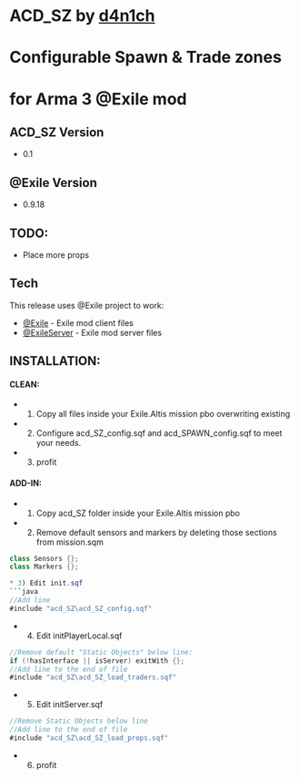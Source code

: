 ACD_SZ by [d4n1ch](mailto:d.e@acd.su)
=====================================
Configurable Spawn & Trade zones
================================
for Arma 3 @Exile mod
=====================

ACD_SZ Version
--------------
* 0.1

@Exile Version
---------------
* 0.9.18

TODO:
-----
  - Place more props

Tech
----

This release uses @Exile project to work:

* [@Exile](http://www.exilemod.com/) - Exile mod client files
* [@ExileServer](http://www.exilemod.com/) - Exile mod server files

INSTALLATION:
----
#### CLEAN:
* 1) Copy all files inside your Exile.Altis mission pbo overwriting existing
* 2) Configure acd_SZ_config.sqf and acd_SPAWN_config.sqf to meet your needs.
* 3) profit
#### ADD-IN:
* 1) Copy acd_SZ folder inside your Exile.Altis mission pbo
* 2) Remove default sensors and markers by deleting those sections from mission.sqm
```java
class Sensors {};
class Markers {};

* 3) Edit init.sqf 
```java
//Add line
#include "acd_SZ\acd_SZ_config.sqf"
```
* 4) Edit initPlayerLocal.sqf
```java
//Remove default "Static Objects" below line:
if (!hasInterface || isServer) exitWith {};
//Add line to the end of file
#include "acd_SZ\acd_SZ_load_traders.sqf"
```
* 5) Edit initServer.sqf
```java
//Remove Static Objects below line
//Add line to the end of file
#include "acd_SZ\acd_SZ_load_props.sqf"
```
* 6) profit
